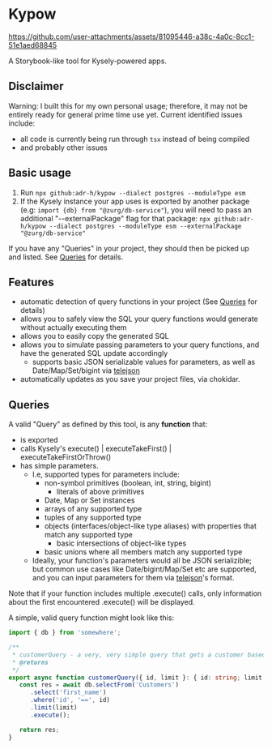 # Kypow

https://github.com/user-attachments/assets/81095446-a38c-4a0c-8cc1-51e1aed68845


A Storybook-like tool for Kysely-powered apps.

## Disclaimer
Warning: I built this for my own personal usage; therefore, it may not be entirely ready for general prime time use yet. Current identified issues include:
- all code is currently being run through `tsx` instead of being compiled
- and probably other issues

## Basic usage

1. Run `npx github:adr-h/kypow --dialect postgres --moduleType esm`
2. If the Kysely instance your app uses is exported by another package (e.g: `import {db} from "@zurg/db-service"`), you will need to pass an additional "--externalPackage" flag for that package: `npx github:adr-h/kypow --dialect postgres --moduleType esm --externalPackage "@zurg/db-service"`

If you have any "Queries" in your project, they should then be picked up and listed. See [Queries](#queries) for details.

## Features
- automatic detection of query functions in your project (See [Queries](#queries) for details)
- allows you to safely view the SQL your query functions would generate without actually executing them
- allows you to easily copy the generated SQL
- allows you to simulate passing parameters to your query functions, and have the generated SQL update accordingly
  - supports basic JSON serializable values for parameters, as well as Date/Map/Set/bigint via [telejson](https://www.npmjs.com/package/telejson)
- automatically updates as you save your project files, via chokidar.

## Queries
A valid "Query" as defined by this tool, is any **function** that:
   - is exported
   - calls Kysely's execute() | executeTakeFirst() | executeTakeFirstOrThrow()
   - has simple parameters.
     - I.e, supported types for parameters include:
       - non-symbol primitives (boolean, int, string, bigint)
         - literals of above primitives
       - Date, Map or Set instances
       - arrays of any supported type
       - tuples of any supported type
       - objects (interfaces/object-like type aliases) with properties that match any supported type
         - basic intersections of object-like types
       - basic unions where all members match any supported type
     - Ideally, your function's parameters would all be JSON serializible; but common use cases like Date/bigint/Map/Set etc are supported, and you can input parameters for them via [telejson](https://www.npmjs.com/package/telejson)'s format.

Note that if your function includes multiple .execute() calls, only information about the first encountered .execute() will be displayed.

A simple, valid query function might look like this:
```typescript
import { db } from 'somewhere';

/**
 * customerQuery - a very, very simple query that gets a customer based on their ID.
 * @returns
 */
export async function customerQuery({ id, limit }: { id: string; limit: number}) {
   const res = await db.selectFrom('Customers')
      .select('first_name')
      .where('id', '==', id)
      .limit(limit)
      .execute();

   return res;
}
```


